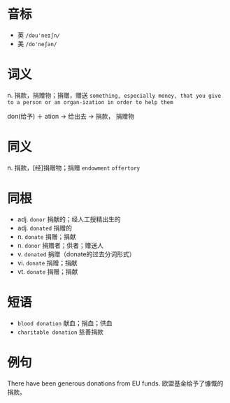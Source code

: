 # 音标

- 英 `/dəu'neɪʃn/`
- 美 `/do'neʃən/`

# 词义

n. 捐款，捐赠物；捐赠，赠送
`something, especially money, that you give to a person or an organ-ization in order to help them`



don(给予) ＋ ation → 给出去 → 捐款， 捐赠物

# 同义

n. 捐款，[经]捐赠物；捐赠
`endowment` `offertory`

# 同根

- adj. `donor` 捐献的；经人工授精出生的
- adj. `donated` 捐赠的
- n. `donate` 捐赠；捐献
- n. `donor` 捐赠者；供者；赠送人
- v. `donated` 捐赠（donate的过去分词形式）
- vi. `donate` 捐赠；捐献
- vt. `donate` 捐赠；捐献

# 短语

- `blood donation` 献血；捐血；供血
- `charitable donation` 慈善捐款

# 例句

There have been generous donations from EU funds.
欧盟基金给予了慷慨的捐款。


